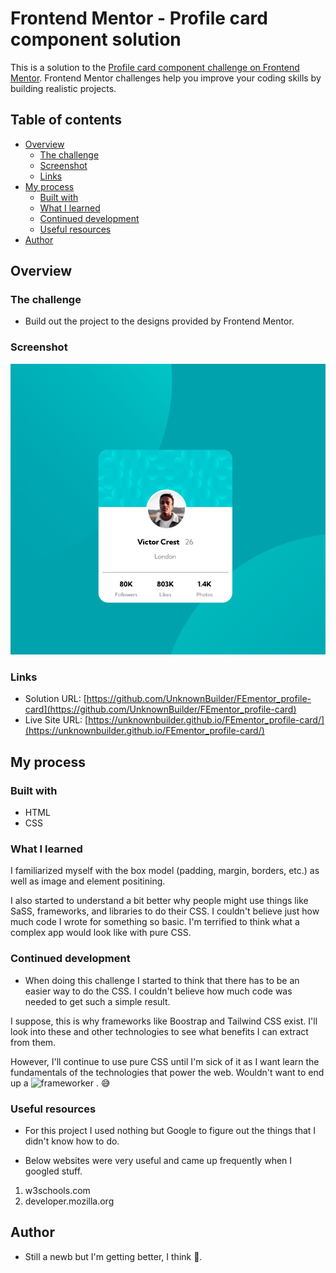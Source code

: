 # Frontend Mentor - Profile card component solution

This is a solution to the [Profile card component challenge on Frontend Mentor](https://www.frontendmentor.io/challenges/profile-card-component-cfArpWshJ). Frontend Mentor challenges help you improve your coding skills by building realistic projects. 

## Table of contents

- [Overview](#overview)
  - [The challenge](#the-challenge)
  - [Screenshot](#screenshot)
  - [Links](#links)
- [My process](#my-process)
  - [Built with](#built-with)
  - [What I learned](#what-i-learned)
  - [Continued development](#continued-development)
  - [Useful resources](#useful-resources)
- [Author](#author)


## Overview

### The challenge

- Build out the project to the designs provided by Frontend Mentor.

### Screenshot

![](screenshot.png)

### Links

- Solution URL: [https://github.com/UnknownBuilder/FEmentor_profile-card](https://github.com/UnknownBuilder/FEmentor_profile-card)
- Live Site URL: [https://unknownbuilder.github.io/FEmentor_profile-card/](https://unknownbuilder.github.io/FEmentor_profile-card/)

## My process

### Built with

- HTML
- CSS

### What I learned

I familiarized myself with the box model (padding, margin, borders, etc.) as well as image and element positining. 

I also started to understand a bit better why people might use things like SaSS, frameworks, and libraries to do their CSS. I couldn't believe just how much code I wrote for something so basic. I'm terrified to think what a complex app would look like with pure CSS. 

### Continued development

- When doing this challenge I started to think that there has to be an easier way to do the CSS. I couldn't believe how much code was needed to get such a simple result. 

I suppose, this is why frameworks like Boostrap and Tailwind CSS exist. I'll look into these and other technologies to see what benefits I can extract from them. 

However, I'll continue to use pure CSS until I'm sick of it as I want learn the fundamentals of the technologies that power the web. Wouldn't want to end up a ![frameworker](https://www.youtube.com/watch?v=UowtlZB2a70&t=532s&ab_channel=ThePrimeTime) . 😅

### Useful resources

- For this project I used nothing but Google to figure out the things that I didn't know how to do.

- Below websites were very useful and came up frequently when I googled stuff. 
1. w3schools.com
2. developer.mozilla.org


## Author

- Still a newb but I'm getting better, I think 😬. 
